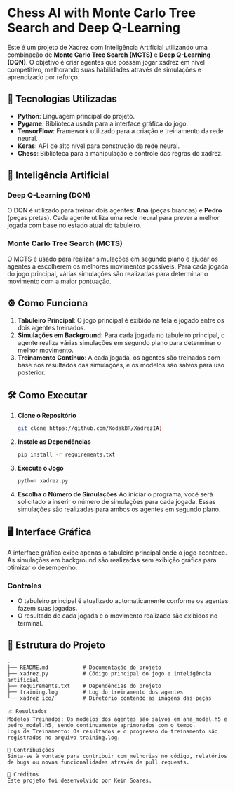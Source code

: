 # Chess AI with Monte Carlo Tree Search and Deep Q-Learning

Este é um projeto de Xadrez com Inteligência Artificial utilizando uma combinação de **Monte Carlo Tree Search (MCTS)** e **Deep Q-Learning (DQN)**. O objetivo é criar agentes que possam jogar xadrez em nível competitivo, melhorando suas habilidades através de simulações e aprendizado por reforço.

## 🚀 Tecnologias Utilizadas

- **Python**: Linguagem principal do projeto.
- **Pygame**: Biblioteca usada para a interface gráfica do jogo.
- **TensorFlow**: Framework utilizado para a criação e treinamento da rede neural.
- **Keras**: API de alto nível para construção da rede neural.
- **Chess**: Biblioteca para a manipulação e controle das regras do xadrez.

## 🧠 Inteligência Artificial

### Deep Q-Learning (DQN)
O DQN é utilizado para treinar dois agentes: **Ana** (peças brancas) e **Pedro** (peças pretas). Cada agente utiliza uma rede neural para prever a melhor jogada com base no estado atual do tabuleiro.

### Monte Carlo Tree Search (MCTS)
O MCTS é usado para realizar simulações em segundo plano e ajudar os agentes a escolherem os melhores movimentos possíveis. Para cada jogada do jogo principal, várias simulações são realizadas para determinar o movimento com a maior pontuação.

## ⚙️ Como Funciona

1. **Tabuleiro Principal**: O jogo principal é exibido na tela e jogado entre os dois agentes treinados.
2. **Simulações em Background**: Para cada jogada no tabuleiro principal, o agente realiza várias simulações em segundo plano para determinar o melhor movimento.
3. **Treinamento Contínuo**: A cada jogada, os agentes são treinados com base nos resultados das simulações, e os modelos são salvos para uso posterior.

## 🛠 Como Executar

1. **Clone o Repositório**
    ```bash
    git clone https://github.com/KodakBR/XadrezIA)
    ```

2. **Instale as Dependências**
    ```bash
    pip install -r requirements.txt
    ```

3. **Execute o Jogo**
    ```bash
    python xadrez.py
    ```

4. **Escolha o Número de Simulações**
    Ao iniciar o programa, você será solicitado a inserir o número de simulações para cada jogada. Essas simulações são realizadas para ambos os agentes em segundo plano.

## 🖥 Interface Gráfica

A interface gráfica exibe apenas o tabuleiro principal onde o jogo acontece. As simulações em background são realizadas sem exibição gráfica para otimizar o desempenho.

### Controles
- O tabuleiro principal é atualizado automaticamente conforme os agentes fazem suas jogadas.
- O resultado de cada jogada e o movimento realizado são exibidos no terminal.

## 📂 Estrutura do Projeto

```plaintext
.
├── README.md           # Documentação do projeto
├── xadrez.py           # Código principal do jogo e inteligência artificial
├── requirements.txt    # Dependências do projeto
├── training.log        # Log do treinamento dos agentes
└── xadrez ico/         # Diretório contendo as imagens das peças

📈 Resultados
Modelos Treinados: Os modelos dos agentes são salvos em ana_model.h5 e pedro_model.h5, sendo continuamente aprimorados com o tempo.
Logs de Treinamento: Os resultados e o progresso do treinamento são registrados no arquivo training.log.

🤝 Contribuições
Sinta-se à vontade para contribuir com melhorias no código, relatórios de bugs ou novas funcionalidades através de pull requests.

📝 Créditos
Este projeto foi desenvolvido por Kein Soares.
